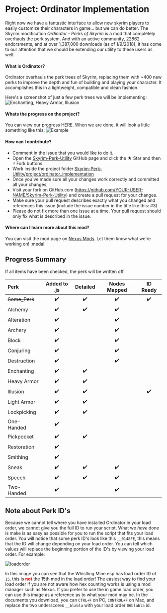 # Project: Ordinator Implementation
Right now we have a fantastic interface to allow new skyrim players to easily customize their characters in game... but we can do better.  The Skyrim modification <i>Ordinator - Perks of Skyrim</i> is a mod that completely overhauls the perk system.  And with an active community, 22862 endorsments, and at over 1,387,000 downloads (as of 1/9/2018), it has come to our attention that we should be extending our utility to these users as well.

#### What is Ordinator?
Ordinator overhauls the perk trees of Skyrim, replacing them with ~400 new perks to improve the depth and fun of building and playing your character. It accomplishes this in a lightweight, compatible and clean fashion.

Here's a screenshot of just a few perk trees we will be implementing:  
![Enchanting, Heavy Armor, Illusion](https://staticdelivery.nexusmods.com/mods/1704/images/1137-0-1492367685.png "Perk Tree Overhaul")

#### Whats the progress on the project?
You can view our progress [HERE](https://github.com/aaronmaynard/Skyrim-Perk-Utility/projects/1).  When we are done, it will look a little something like this:
![Example](https://raw.githubusercontent.com/aaronmaynard/Skyrim-Perk-Utility/master/project/ordinator_implementation/resource%20images/example.jpg "Speech perk tree with Ordinator Mod")

#### How can I contribute?
-  Comment in the issue that you would like to do it.
-  Open the [Skyrim-Perk-Utility](https://github.com/aaronmaynard/Skyrim-Perk-Utility) GitHub page and click the ★ Star and then ⑂ Fork buttons.
-  Work inside the project folder [Skyrim-Perk-Utility/project/ordinator_implementation](Skyrim-Perk-Utility/project/ordinator_implementation)
-  Once you've made sure all your changes work correctly and committed all your changes,
-  Visit your fork on GitHub.com (https://github.com/YOUR-USER-NAME/Skyrim-Perk-Utility) and create a pull request for your changes.
-  Make sure your pull request describes exactly what you changed and references this issue (include the issue number in the title like this: #3)
-  Please do not fix more than one issue at a time. Your pull request should only fix what is described in the issue.

#### Where can I learn more about this mod?
You can visit the mod page on [Nexus Mods](https://www.nexusmods.com/skyrimspecialedition/mods/1137?). Let them know what we're working on!
:medal:

## Progress Summary
If all items have been checked, the perk will be written off.  

| Perk            | Added to .js | Detailed | Nodes Mapped | ID Ready |
| :---            |    :---:     |   :---:  |     :---:    |   :---:  |
| ~~Some_Perk~~   |      ✔️      |    ✔️    |      ✔️     |    ✔️    |
|   Alchemy       |      ✔️      |    ✔️    |      ✔️     |          |
|   Alteration    |      ✔️      |          |      ✔️     |          |
|   Archery       |      ✔️      |          |      ✔️     |          |
|   Block         |      ✔️      |          |      ✔️     |          |
|   Conjuring     |      ✔️      |          |      ✔️     |          |
|   Destruction   |      ✔️      |          |      ✔️     |          |
|   Enchanting    |      ✔️      |    ✔️    |             |          |
|   Heavy Armor   |      ✔️      |    ✔️    |             |          |
|   Illusion      |      ✔️      |    ✔️    |             |    ✔️    |
|   Light Armor   |      ✔️      |    ✔️    |             |          |
|   Lockpicking   |      ✔️      |    ✔️    |             |          |
|   One-Handed    |      ✔️      |          |             |          |
|   Pickpocket    |      ✔️      |    ✔️    |             |          |
|   Restoration   |      ✔️      |          |             |          |
|   Smithing      |      ✔️      |          |             |          |
|   Sneak         |      ✔️      |    ✔️    |      ✔️     |          |
|   Speech        |      ✔️      |    ✔️    |      ✔️     |          |
|   Two-Handed    |      ✔️      |          |      ✔️     |          |


## Note about Perk ID's
Because we cannot tell where you have installed Ordinator in your load order, we cannot give you the full ID to run your script. What we <i>have</i> done is make is as easy as possible for you to run the script that fits your load order. You will notice that some perk ID's look like this `__0148FE`, this means that the ID will change depending on your load order.  You can tell which values will replace the beginning portion of the ID's by viewing your load order. For example: 

![loadorder](https://i.imgur.com/2wf3l7H.png)

In this image you can see that the Whistling Mine.esp has load order ID of `15`, this is <b style="color:red;">not</b> the 15th mod in the load order! The easiest way to find your load order if you are not aware how hex counting works is using a mod manager such as Nexus.  If you prefer to use the in game load order, you can use this image as a reference as to what your mod may be.  In the documents you download, you can `CTRL+F` on PC, `CONTROL+F` on Mac, and replace the two underscores `__blabla` with your load order `06blabla` id.
